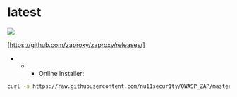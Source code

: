 # latest

![](https://github.com/nu11secur1ty/OWASP_ZAP/blob/master/wall/owasp_logo_milan.png)

[https://github.com/zaproxy/zaproxy/releases/]

- - - Online Installer:
```bash
curl -s https://raw.githubusercontent.com/nu11secur1ty/OWASP_ZAP/master/Latest/installer.sh | bash
```
